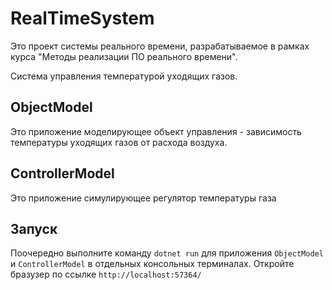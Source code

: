 # RealTimeSystem
Это проект системы реального времени, разрабатываемое в рамках курса "Методы реализации ПО реального времени". 

Система управления температурой уходящих газов.

## ObjectModel
Это приложение моделирующее объект управления - зависимость температуры уходящих газов от расхода воздуха.

## ControllerModel
Это приложение симулирующее регулятор температуры газа

## Запуск
Поочередно выполните команду `dotnet run` для приложения `ObjectModel` и `ControllerModel` в отдельных консольных терминалах. Откройте бразузер по ссылке `http://localhost:57364/`
